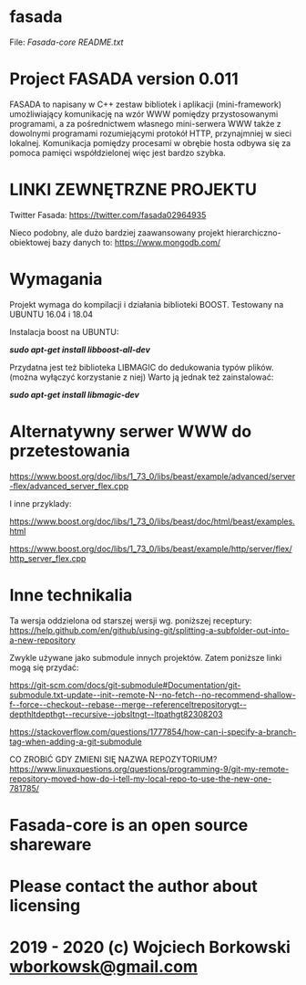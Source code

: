 # fasada
File: _Fasada-core README.txt_


Project FASADA version 0.011 
====================================================
FASADA to napisany w C++ zestaw bibliotek i aplikacji (mini-framework) umożliwiający komunikację na wzór WWW 
pomiędzy przystosowanymi programami, a za pośrednictwem własnego mini-serwera WWW także z dowolnymi programami 
rozumiejącymi protokół HTTP, przynajmniej w sieci lokalnej.
Komunikacja pomiędzy procesami w obrębie hosta odbywa się za pomoca pamięci współdzielonej więc jest bardzo szybka.

LINKI ZEWNĘTRZNE PROJEKTU
=========================

Twitter Fasada: 
https://twitter.com/fasada02964935

Nieco podobny, ale dużo bardziej zaawansowany projekt hierarchiczno-obiektowej bazy danych to: 
https://www.mongodb.com/

Wymagania
=========

Projekt wymaga do kompilacji i działania biblioteki BOOST.
Testowany na UBUNTU 16.04 i 18.04

Instalacja boost na UBUNTU: 

*__sudo apt-get install libboost-all-dev__*

Przydatna jest też biblioteka LIBMAGIC do dedukowania typów plików.
(można wyłączyć korzystanie z niej) 
Warto ją jednak też zainstalować:

*__sudo apt-get install libmagic-dev__*

Alternatywny serwer WWW do przetestowania
=========================================

https://www.boost.org/doc/libs/1_73_0/libs/beast/example/advanced/server-flex/advanced_server_flex.cpp

I inne przyklady:

https://www.boost.org/doc/libs/1_73_0/libs/beast/doc/html/beast/examples.html

https://www.boost.org/doc/libs/1_73_0/libs/beast/example/http/server/flex/http_server_flex.cpp


Inne technikalia
================

Ta wersja oddzielona od starszej wersji wg. poniższej receptury: 
https://help.github.com/en/github/using-git/splitting-a-subfolder-out-into-a-new-repository

Zwykle używane jako submodule innych projektów. Zatem poniższe linki mogą się przydać:

https://git-scm.com/docs/git-submodule#Documentation/git-submodule.txt-update--init--remote-N--no-fetch--no-recommend-shallow-f--force--checkout--rebase--merge--referenceltrepositorygt--depthltdepthgt--recursive--jobsltngt--ltpathgt82308203

https://stackoverflow.com/questions/1777854/how-can-i-specify-a-branch-tag-when-adding-a-git-submodule



CO ZROBIĆ GDY ZMIENI SIĘ NAZWA REPOZYTORIUM? 
https://www.linuxquestions.org/questions/programming-9/git-my-remote-repository-moved-how-do-i-tell-my-local-repo-to-use-the-new-one-781785/




# Fasada-core is an open source shareware
# Please contact the author about licensing
# 2019 - 2020 (c) Wojciech Borkowski wborkowsk@gmail.com


